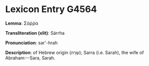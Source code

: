 # Lexicon Entry G4564

**Lemma**: Σάῤῥα

**Transliteration (xlit)**: Sárrha

**Pronunciation**: sar'-hrah

**Description**:
of Hebrew origin (שָׂרָה); Sarra (i.e. Sarah), the wife of Abraham:--Sara, Sarah.
